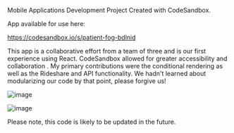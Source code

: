 Mobile Applications Development Project
Created with CodeSandbox.

App available for use here:

https://codesandbox.io/s/patient-fog-bdlnid

This app is a collaborative effort from a team of three and is our first experience using React. CodeSandbox allowed for greater accessibility and collaboration . My primary contributions were the conditional rendering as well as the Rideshare and API functionality. We hadn't learned about modularizing our code by that point, please forgive us!

![image](https://github.com/Simonomi5/MobApps/assets/119308547/74bcb498-07d2-44cd-8f6b-8f44734920c6)

![image](https://github.com/Simonomi5/MobApps/assets/119308547/7c301360-8cbf-47d4-9d52-f972abcdfb06)

Please note, this code is likely to be updated in the future.
